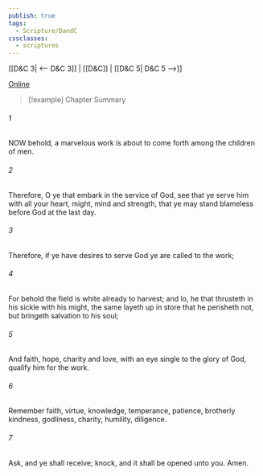 ```yaml
---
publish: true
tags:
  - Scripture/DandC
cssclasses:
  - scriptures
---
```

[[D&C 3| <-- D&C 3]] | [[D&C]] | [[D&C 5| D&C 5 -->]]

[Online](https://churchofjesuschrist.org/study/scriptures/dc-testament/dc/4?lang=eng)

>[!example] Chapter Summary
>
###### 1
NOW behold, a marvelous work is about to come forth among the children of men.
###### 2
Therefore, O ye that embark in the service of God, see that ye serve him with all your heart, might, mind and strength, that ye may stand blameless before God at the last day.
###### 3
Therefore, if ye have desires to serve God ye are called to the work;
###### 4
For behold the field is white already to harvest; and lo, he that thrusteth in his sickle with his might, the same layeth up in store that he perisheth not, but bringeth salvation to his soul;
###### 5
And faith, hope, charity and love, with an eye single to the glory of God, qualify him for the work.
###### 6
Remember faith, virtue, knowledge, temperance, patience, brotherly kindness, godliness, charity, humility, diligence.
###### 7
Ask, and ye shall receive; knock, and it shall be opened unto you. Amen.




